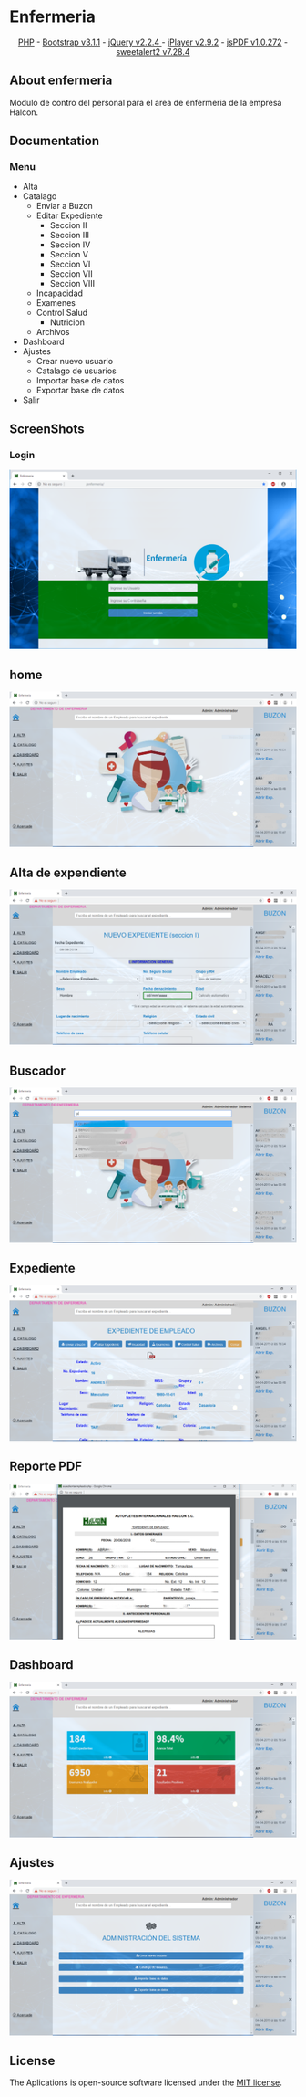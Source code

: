 # Enfermeria

<p align="center">
<a href="https://www.php.net/">PHP</a> - <a href="https://getbootstrap.com/">Bootstrap v3.1.1</a> - <a href="https://packagist.org/packages/laravel/framework">jQuery v2.2.4 </a> - <a href="http://www.jplayer.org">jPlayer v2.9.2</a> - <a href="https://github.com/MrRio/jsPDF">jsPDF v1.0.272</a> - <a href="https://github.com/MrRio/jsPDF">sweetalert2 v7.28.4</a>
</p>

## About enfermeria

Modulo de contro del personal para el area de enfermeria de la empresa Halcon.


## Documentation
### Menu
* Alta
* Catalago
  * Enviar a Buzon
  * Editar Expediente
      * Seccion II
	  * Seccion III
	  * Seccion IV
	  * Seccion V
	  * Seccion VI
	  * Seccion VII
	  * Seccion VIII
  * Incapacidad
  * Examenes
  * Control Salud
  	* Nutricion
  * Archivos
* Dashboard
* Ajustes
  * Crear nuevo usuario
  * Catalago de usuarios
  * Importar base de datos
  * Exportar base de datos
* Salir

## ScreenShots

### Login
![Screenshot](screenshots/login.png)

## home
![Screenshot](screenshots/home.png)

## Alta de expendiente
![Screenshot](screenshots/altaexpediente.png)

## Buscador
![Screenshot](screenshots/buscador.png)

## Expediente
![Screenshot](screenshots/expediente.png)

## Reporte PDF
![Screenshot](screenshots/reporte.png)

## Dashboard
![Screenshot](screenshots/dashboard.png)

## Ajustes
![Screenshot](screenshots/ajustes.png)

## License

The Aplications is open-source software licensed under the [MIT license](https://opensource.org/licenses/MIT).

